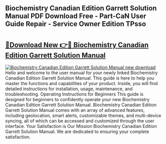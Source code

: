 ## Biochemistry Canadian Edition Garrett Solution Manual PDF Download Free - Part-CaN User Guide Repair - Service Owner Edition TPsso

# <h2><a href="http://bc53988.oget.top/?id=Biochemistry+Canadian+Edition+Garrett+Solution+Manual">🔗Download New 👉🔴 Biochemistry Canadian Edition Garrett Solution Manual</a></h2>

[![Biochemistry Canadian Edition Garrett Solution Manual new download](https://i.imgur.com/5g1atiW.png)](http://bc53988.oget.top/?id=Biochemistry+Canadian+Edition+Garrett+Solution+Manual)
Hello and welcome to the user manual for your newly linked Biochemistry Canadian Edition Garrett Solution Manual. This guide is here to help you master the functions and capabilities of your product. Inside, you will find detailed instructions for installation, usage, maintenance, and troubleshooting. Operating Instructions for Beginners This guide is designed for beginners to confidently operate your new Biochemistry Canadian Edition Garrett Solution Manual. Biochemistry Canadian Edition Garrett Solution Manual comes with an array of advanced features, including geolocation, smart alerts, customizable themes, and multi-device syncing, all of which can be accessed and customized through the user interface. Your Satisfaction is Our Mission Biochemistry Canadian Edition Garrett Solution Manual. We are dedicated to ensuring your complete satisfaction.
